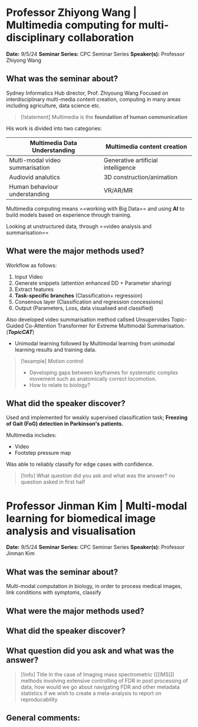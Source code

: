# Professor Zhiyong Wang | Multimedia computing for multi-disciplinary collaboration 

**Date:** 9/5/24
**Seminar Series:** CPC Seminar Series
**Speaker(s):** Professor Zhiyong Wang

## What was the seminar about?
Sydney Informatics Hub director, Prof. Zhiyoung Wang
Focused on interdisciplinary multi-media content creation, computing in many areas including agriculture, data science etc.

> [!statement] Multimedia is the **foundation of human communication**

His work is divided into two categories:

| Multimedia Data Understanding   | Multimedia content creation        |
| ------------------------------- | ---------------------------------- |
| Multi-modal video summarisation | Generative artificial intelligence |
| Audiovid analutics              | 3D construction/animation          |
| Human behaviour understanding   | VR/AR/MR                           |

Multimedia computing means ==working with Big Data== and using **AI** to build models based on experience through training.

Looking at unstructured data, through ==video analysis and summarisation==

## What were the major methods used?

Workflow as follows:
1. Input Video
2. Generate snippets (attention enhanced DD + Parameter sharing)
3. Extract features 
4. **Task-specific branches** (Classification+ regression)
5. Consensus layer (Classification and regression concessions)
6. Output (Parameters, Loss, data visualised and classified)

Also developed video summarisation method callsed Unsupervides Topic-Guided Co-Attention Transformer for Extreme Multimodal Summarisation. (***TopicCAT***)
- Unimodal learning followed by Multimodal learning from unimodal learning results and training data.

> [!example] Motion control
> - Developing gaps between keyframes for systematic complex movement such as anatomically correct locomotion.
> - How to relate to biology?



## What did the speaker discover?

Used and implemented for weakly supervised classification task; **Freezing of Gait (FoG) detection in Parkinson's patients.**

Multimedia includes:
- Video
- Footstep pressure map

Was able to reliably classify for edge cases with confidence.


> [!info] What question did you ask and what was the answer?
> no question asked in first half


# Professor Jinman Kim | Multi-modal learning for biomedical image analysis and visualisation

**Date:** 9/5/24
**Seminar Series:** CPC Seminar Series
**Speaker(s):** Professor Jinman Kim

## What was the seminar about?

Multi-modal computation in biology, in order to process medical images, link conditions with symptoms, classify

## What were the major methods used?


## What did the speaker discover?


## What question did you ask and what was the answer?

> [!info] Title
> In the case of Imaging mass spectrometric ([[IMS]]) methods involving extensive controlling of FDR in post processing of data, how would we go about navigating FDR and other metadata statistics if we wish to create a meta-analysis to report on reproducability



## General comments:
